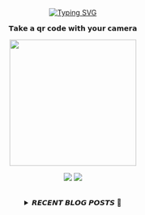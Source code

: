 
<div align="center">
  <br><br><br>
  <a href="https://beomcoder.tistory.com">
    <img src="https://readme-typing-svg.demolab.com?font=Fira+Code&pause=1000&color=B1F767&center=true&vCenter=true&width=435&lines=I'm+Beomwon+Lee%2C;AI+engineer%2C;interested+in+coding." alt="Typing SVG" />
  </a>
  
  <br>
  <p>𝗧𝗮𝗸𝗲 𝗮 𝗾𝗿 𝗰𝗼𝗱𝗲 𝘄𝗶𝘁𝗵 𝘆𝗼𝘂𝗿 𝗰𝗮𝗺𝗲𝗿𝗮</p>
  <p align="center">
    <img width="250" height="250" src="https://github.com/beomwon/beomwon/assets/38881094/3c7a0ddd-6f4a-4531-86cf-b535fecff91c">
  </p>
  
  <p align="center"><a href="https://beomcoder.tistory.com/"><img src="https://img.shields.io/badge/blog-A9BCF5?style=flat-square&logo=Undertale&logoColor=white&link=https://beomcoder.tistory.com/"/></a>  <a href="mailto:viva.beom@gmail.com"><img src="https://img.shields.io/badge/mail-D0A9F5?style=flat-square&logo=Gmail&logoColor=white&link=mailto:viva.beom@gmail.com"/></a></p>
  <br>

  <details>
  <summary>𝙍𝙀𝘾𝙀𝙉𝙏 𝘽𝙇𝙊𝙂 𝙋𝙊𝙎𝙏𝙎 🚩</summary>
  <br>
  <div markdown="1">

  |index|date|title|
  |:---:|---|---|
|1|2024/07/23|[24년 마지막 투자 가치가 있는 노드(Lumia) 추천 (50달러 1일 내 페이백)](https://beomcoder.tistory.com/131)|
|2|2024/06/19|[[매우 극초기 무료 채굴] 24년 6월 19일에 나온 무료 채굴 어플 'sunwaves token'](https://beomcoder.tistory.com/130)|
|3|2024/06/17|[[상장 확정] 무료 토큰 채굴 텔레그램에서 밀어주는 'YES COIN' , 'TAPSWAP'](https://beomcoder.tistory.com/119)|
|4|2024/06/17|[[DEFIN 자원공유 채굴] 제 2의 IO COIN &quot;TITAN NETWORK&quot;](https://beomcoder.tistory.com/129)|
|5|2024/06/13|[[사전 예약] GRASS형태의 무료 채굴 노드 'MULTISYNQ'](https://beomcoder.tistory.com/128)|
|6|2024/06/12|[[극극 초반 무료채굴] 톤기반 스트리밍서비스 채굴 코인 'W3BFLIX'](https://beomcoder.tistory.com/127)|
|7|2024/06/12|[[무료 에어드랍] 텔레그램 50000달러 NOT코인 이벤트](https://beomcoder.tistory.com/126)|
|8|2024/06/10|[[6월 오픈 무료채굴] 현재 판매 가능한 코인 채굴 &quot;PEPE MINOR BOT&quot;](https://beomcoder.tistory.com/125)|
</div>
</details>
</div>
